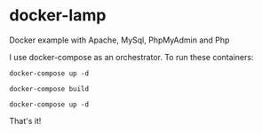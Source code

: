 # docker-lamp
Docker example with Apache, MySql, PhpMyAdmin and Php

I use docker-compose as an orchestrator. To run these containers:

```
docker-compose up -d
```

```
docker-compose build
```

```
docker-compose up -d
```

That's it!
